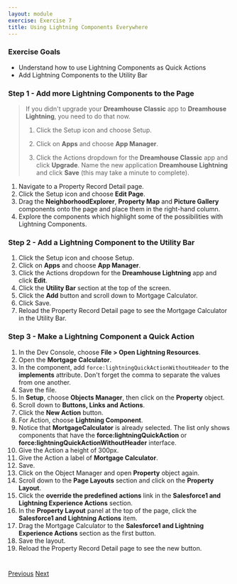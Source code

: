 ```yaml
---
layout: module
exercise: Exercise 7
title: Using Lightning Components Everywhere
---
```


### Exercise Goals

* Understand how to use Lightning Components as Quick Actions
* Add Lightning Components to the Utility Bar

### Step 1 - Add more Lightning Components to the Page

> If you didn't upgrade your **Dreamhouse Classic** app to **Dreamhouse Lightning**, you need to do that now.
> 
> 1. Click the Setup icon and choose Setup.
> 
> 2. Click on **Apps** and choose **App Manager**.
> 
> 3. Click the Actions dropdown for the **Dreamhouse Classic** app and click **Upgrade**. Name the new application **Dreamhouse Lightning** and click **Save** (this may take a minute to complete).

1. Navigate to a Property Record Detail page.
2. Click the Setup icon and choose **Edit Page**.
3. Drag the **NeighborhoodExplorer**, **Property Map** and **Picture Gallery** components onto the page and place them in the right-hand column.
4. Explore the components which highlight some of the possibilities with Lightning Components.

### Step 2 - Add a Lightning Component to the Utility Bar
1. Click the Setup icon and choose Setup.
2. Click on **Apps** and choose **App Manager**.
3. Click the Actions dropdown for the **Dreamhouse Lightning** app and click **Edit**.
4. Click the **Utility Bar** section at the top of the screen.
5. Click the **Add** button and scroll down to Mortgage Calculator.
6. Click Save.
7. Reload the Property Record Detail page to see the Mortgage Calculator in the Utility Bar.

### Step 3 - Make a Lightning Component a Quick Action
1. In the Dev Console, choose **File > Open Lightning Resources**.
2. Open the **Mortgage Calculator**.
3. In the component, add `force:lightningQuickActionWithoutHeader` to the **implements** attribute. Don't forget the comma to separate the values from one another.
4. Save the file.
5. In **Setup**, choose **Objects Manager**, then click on the **Property** object.
6. Scroll down to **Buttons, Links and Actions**.
7. Click the **New Action** button.
8. For Action, choose **Lightning Component**.
9. Notice that **MortgageCalculator** is already selected. The list only shows components that have the **force:lightningQuickAction** or **force:lightningQuickActionWithoutHeader** interface.
10. Give the Action a height of 300px.
11. Give the Action a label of **Mortgage Calculator**.
12. Save.
11. Click on the Object Manager and open **Property** object again.
12. Scroll down to the **Page Layouts** section and click on the **Property Layout**.
13. Click the **override the predefined actions** link in the **Salesforce1 and Lightning Experience Actions** section.
14. In the **Property Layout** panel at the top of the page, click the **Salesforce1 and Lightning Actions** item.
15. Drag the Mortgage Calculator to the **Salesforce1 and Lightning Experience Actions** section as the first button.
16. Save the layout.
17. Reload the Property Record Detail page to see the new button.


<div class="row" style="margin-top:40px;">
<div class="col-sm-12">
<a href="Exercise_6.html" class="btn btn-default"><i class="glyphicon glyphicon-chevron-left"></i> Previous</a>
<a href="Exercise_8.html" class="btn btn-default pull-right">Next <i class="glyphicon glyphicon-chevron-right"></i></a>
</div>
</div>

